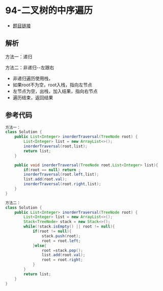 # 94-二叉树的中序遍历

- [题目链接](https://leetcode-cn.com/problems/binary-tree-inorder-traversal/)

## 解析

方法一：递归

方法二：非递归--左跟右
- 非递归遍历使用栈，
- 如果root不为空，root入栈，指向左节点
- 左节点为空，出栈，加入结果，指向右节点
- 遍历结束，返回结果





## 参考代码
```Java
方法一：
class Solution {
    public List<Integer> inorderTraversal(TreeNode root) {
        List<Integer> list = new ArrayList<>();
        inorderTraversal(root,list);
        return list;
    }

    public void inorderTraversal(TreeNode root,List<Integer> list){
        if(root == null) return ;
        inorderTraversal(root.left,list);
        list.add(root.val);
        inorderTraversal(root.right,list);
    }
}

方法二：
class Solution {
    public List<Integer> inorderTraversal(TreeNode root) {
        List<Integer> list = new ArrayList<>();
        Stack<TreeNode> stack = new Stack<>();
        while(!stack.isEmpty() || root != null){
            if(root != null){
                stack.push(root);
                root = root.left;
            }else{
                root =stack.pop();
                list.add(root.val);
                root = root.right;
            }
        }
        return list;
    }
}
```
